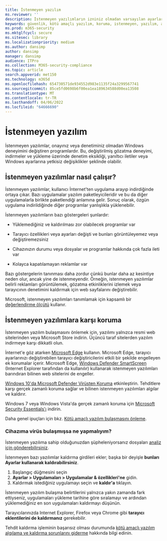 ```yaml
---
title: İstenmeyen yazılım
ms.reviewer: ''
description: İstenmeyen yazılımların izniniz olmadan varsayılan ayarlarınızı nasıl değiştirebileceği ve kendinizi korumak için yapabilecekleriniz hakkında bilgi edinin.
keywords: güvenlik, kötü amaçlı yazılım, koruma, istenmeyen, yazılım, alter, enfekte, istenmeyen yazılım, yazılım paketleyiciler, tarayıcı değiştiriciler, gizlilik, güvenlik, bilgi işlem deneyimi, bulaşmayı önleme, çözüm, WDSI, MMPC, Microsoft Kötü Amaçlı Yazılımdan Koruma Merkezi, virüs araştırma tehditleri, araştırma kötü amaçlı yazılımları, Pc koruması, bilgisayar bulaşması, virüs bulaşması, açıklamalar, düzeltme, en son tehditler
ms.prod: m365-security
ms.mktglfcycl: secure
ms.sitesec: library
ms.localizationpriority: medium
ms.author: dansimp
author: dansimp
manager: dansimp
audience: ITPro
ms.collection: M365-security-compliance
ms.topic: article
search.appverid: met150
ms.technology: m365d
ms.openlocfilehash: 654730571de934552d983e1135f24a3299567741
ms.sourcegitcommit: 85ce5fd0698b6f00ea1ea189634588d00ea13508
ms.translationtype: MT
ms.contentlocale: tr-TR
ms.lasthandoff: 04/06/2022
ms.locfileid: "64666690"
---
```

# <a name="unwanted-software"></a>İstenmeyen yazılım

İstenmeyen yazılımlar, onayınız veya denetiminiz olmadan Windows deneyimini değiştiren programlardır. Bu, değiştirilmiş gözatma deneyimi, indirmeler ve yükleme üzerinde denetim eksikliği, yanıltıcı iletiler veya Windows ayarlarına yetkisiz değişiklikler şeklinde olabilir.

## <a name="how-unwanted-software-works"></a>İstenmeyen yazılımlar nasıl çalışır?

İstenmeyen yazılımlar, kullanıcı İnternet'ten uygulama arayıp indirdiğinde ortaya çıkar. Bazı uygulamalar yazılım paketleyicileridir ve bu da diğer uygulamalarla birlikte paketlendiği anlamına gelir. Sonuç olarak, özgün uygulama indirildiğinde diğer programlar yanlışlıkla yüklenebilir.

İstenmeyen yazılımların bazı göstergeleri şunlardır:

- Yüklemediğiniz ve kaldırılması zor olabilecek programlar var

- Tarayıcı özellikleri veya ayarları değişti ve bunları görüntüleyemez veya değiştiremezsiniz

- Cihazınızın durumu veya dosyalar ve programlar hakkında çok fazla ileti var

- Kolayca kapatılamayan reklamlar var

Bazı göstergelerin tanınması daha zordur çünkü bunlar daha az kesintiye neden olur, ancak yine de istenmeyendir. Örneğin, istenmeyen yazılımlar belirli reklamları görüntülemek, gözatma etkinliklerini izlemek veya tarayıcının denetimini kaldırmak için web sayfalarını değiştirebilir.

Microsoft, istenmeyen yazılımları tanımlamak için kapsamlı bir [değerlendirme ölçütü](criteria.md) kullanır.

## <a name="how-to-protect-against-unwanted-software"></a>İstenmeyen yazılımlara karşı koruma

İstenmeyen yazılım bulaşmasını önlemek için, yazılımı yalnızca resmi web sitelerinden veya Microsoft Store indirin. Üçüncü taraf sitelerden yazılım indirmeye karşı dikkatli olun.

İnternet'e göz atarken [Microsoft Edge](/microsoft-edge/deploy/index) kullanın. Microsoft Edge, tarayıcı ayarlarınızı değiştirebilen tarayıcı değiştiricilerini etkili bir şekilde engelleyen ek korumalar içerir. Microsoft Edge, [Windows Defender SmartScreen](/microsoft-edge/deploy/index) (Internet Explorer tarafından da kullanılır) kullanarak istenmeyen yazılımları barındıran bilinen web sitelerini de engeller.

[Windows 10'da Microsoft Defender Virüsten Koruma](/microsoft-365/security/defender-endpoint/microsoft-defender-antivirus-in-windows-10) etkinleştirin. Tehditlere karşı gerçek zamanlı koruma sağlar ve bilinen istenmeyen yazılımları algılar ve kaldırır.

Windows 7 veya Windows Vista'da gerçek zamanlı koruma için [Microsoft Security Essentials'ı](https://www.microsoft.com/download/details.aspx?id=5201) indirin.

Daha genel ipuçları için bkz. [Kötü amaçlı yazılım bulaşmasını önleme](prevent-malware-infection.md).

### <a name="what-should-i-do-if-my-device-is-infected"></a>Cihazıma virüs bulaşmışsa ne yapmalıyım? 

İstenmeyen yazılıma sahip olduğunuzdan şüpheleniyorsanız dosyaları [analiz için gönderebilirsiniz](https://www.microsoft.com/wdsi/filesubmission).

İstenmeyen bazı yazılımlar kaldırma girdileri ekler; başka bir deyişle **bunları Ayarlar kullanarak kaldırabilirsiniz**.
1. Başlangıç düğmesini seçin
2. **Ayarlar > Uygulamaları > Uygulamalar & özellikleri'ne** gidin.
3. Kaldırmak istediğiniz uygulamayı seçin ve **kaldır'a** tıklayın.

İstenmeyen yazılım bulaşma belirtilerini yalnızca yakın zamanda fark ettiyseniz, uygulamaları yükleme tarihine göre sıralamayı ve ardından yüklemediğiniz en son uygulamaları kaldırmayı düşünün.

Tarayıcılarınızda Internet Explorer, Firefox veya Chrome gibi **tarayıcı eklentilerini de kaldırmanız** gerekebilir.

Tehdit kaldırma işleminin başarısız olması durumunda [kötü amaçlı yazılım algılama ve kaldırma sorunlarını giderme](https://support.microsoft.com/help/4466982/windows-10-troubleshoot-problems-with-detecting-and-removing-malware) hakkında bilgi edinin.
